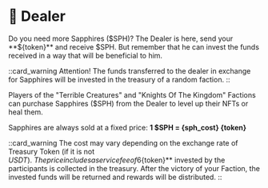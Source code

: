 # 💎 Dealer

<p>Do you need more Sapphires ($SPH)? The Dealer is here, send your **${token}** and receive $SPH. 
But remember that he can invest the funds received in a way that will be beneficial to him.</p>

::card_warning
Attention! The funds transferred to the dealer in exchange for Sapphires will be invested in the 
treasury of a random faction.
::

Players of the "Terrible Creatures" and "Knights Of The Kingdom" Factions can purchase 
Sapphires ($SPH) from the Dealer to level up their NFTs or heal them.

Sapphires are always sold at a fixed price: **1 $SPH = {sph_cost} {token}**

::card_warning
The cost may vary depending on the exchange rate of Treasury Token (if it is not $USDT).\
The price includes a service fee of 6%. After the commission is deducted, the **${token}** 
invested by the participants is collected in the treasury. After the victory of your 
Faction, the invested funds will be returned and rewards will be distributed.
::